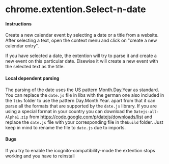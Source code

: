 chrome.extention.Select-n-date
==============================

#### Instructions

Create a new calendar event by selecting a date or a title from a website. After selecting a text, open the context menu and click on "create a new calendar entry". 

If you have selected a date, the extention will try to parse it and create a new event on this particular date. Elsewise it will create a new event with the selected text as the title.

#### Local dependent parsing

The parsing of the date uses the US pattern Month.Day.Year as standard. You can replace the `date.js` file in libs with the german one also included in the `libs` folder to use the pattern Day.Month.Year. 
apart from that it can parse all the formats that are supported by the `date.js` library. If you are using a special format
in your country you can download the `Datejs-all-Alpha1.zip` from https://code.google.com/p/datejs/downloads/list and replace the `date.js` file with your corresponding file in the`build` folder. Just keep in mind to rename the file to `date.js` due to imports.

#### Bugs

If you try to enable the icognito-compatibility-mode the extention stops working and you have to reinstall
